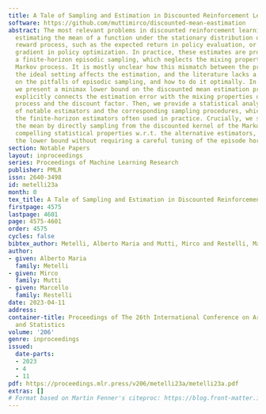 ```yaml
---
title: A Tale of Sampling and Estimation in Discounted Reinforcement Learning
software: https://github.com/muttimirco/discounted-mean-eastimation
abstract: The most relevant problems in discounted reinforcement learning involve
  estimating the mean of a function under the stationary distribution of a Markov
  reward process, such as the expected return in policy evaluation, or the policy
  gradient in policy optimization. In practice, these estimates are produced through
  a finite-horizon episodic sampling, which neglects the mixing properties of the
  Markov process. It is mostly unclear how this mismatch between the practical and
  the ideal setting affects the estimation, and the literature lacks a formal study
  on the pitfalls of episodic sampling, and how to do it optimally. In this paper,
  we present a minimax lower bound on the discounted mean estimation problem that
  explicitly connects the estimation error with the mixing properties of the Markov
  process and the discount factor. Then, we provide a statistical analysis on a set
  of notable estimators and the corresponding sampling procedures, which includes
  the finite-horizon estimators often used in practice. Crucially, we show that estimating
  the mean by directly sampling from the discounted kernel of the Markov process brings
  compelling statistical properties w.r.t. the alternative estimators, as it matches
  the lower bound without requiring a careful tuning of the episode horizon.
section: Notable Papers
layout: inproceedings
series: Proceedings of Machine Learning Research
publisher: PMLR
issn: 2640-3498
id: metelli23a
month: 0
tex_title: A Tale of Sampling and Estimation in Discounted Reinforcement Learning
firstpage: 4575
lastpage: 4601
page: 4575-4601
order: 4575
cycles: false
bibtex_author: Metelli, Alberto Maria and Mutti, Mirco and Restelli, Marcello
author:
- given: Alberto Maria
  family: Metelli
- given: Mirco
  family: Mutti
- given: Marcello
  family: Restelli
date: 2023-04-11
address:
container-title: Proceedings of The 26th International Conference on Artificial Intelligence
  and Statistics
volume: '206'
genre: inproceedings
issued:
  date-parts:
  - 2023
  - 4
  - 11
pdf: https://proceedings.mlr.press/v206/metelli23a/metelli23a.pdf
extras: []
# Format based on Martin Fenner's citeproc: https://blog.front-matter.io/posts/citeproc-yaml-for-bibliographies/
---
```

